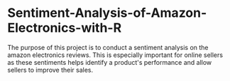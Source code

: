 # Sentiment-Analysis-of-Amazon-Electronics-with-R
The purpose of this project is to conduct a sentiment analysis on the amazon electronics reviews. This is especially important for online sellers as these sentiments helps identify a product's performance and allow sellers to improve their sales.
